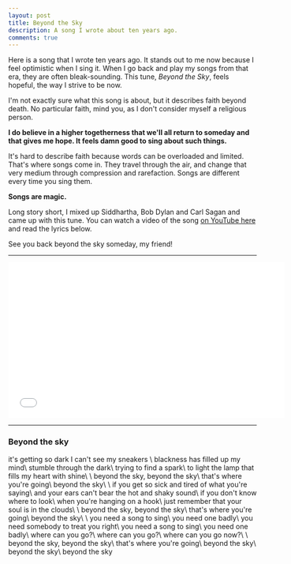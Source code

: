 ```yaml
---
layout: post
title: Beyond the Sky
description: A song I wrote about ten years ago.
comments: true
---
```

Here is a song that I wrote ten years ago.  It stands out to me now because I feel optimistic when I sing it. When I go back and play my songs from that era, they are often bleak-sounding.  This tune, *Beyond the Sky*, feels hopeful, the way I strive to be now. 

I'm not exactly sure what this song is about, but it describes faith beyond death.  No particular faith, mind you, as I don't consider myself a religious person.

**I do believe in a higher togetherness that we'll all return to someday and that gives me hope. It feels damn good to sing about such things.**

It's hard to describe faith because words can be overloaded and limited.  That's where songs come in.  They travel through the air, and change that very medium through compression and rarefaction.  Songs are different every time you sing them.

**Songs are magic.**

Long story short, I mixed up Siddhartha, Bob Dylan and Carl Sagan and came up with this tune.  You can watch a video of the song [on YouTube here](https://www.youtube.com/watch?v=ZcvabFdoYGg) and read the lyrics below.

See you back beyond the sky someday, my friend!

---

<iframe width="560" height="315" src="//www.youtube.com/embed/ZcvabFdoYGg" frameborder="0" allowfullscreen></iframe>

---

### Beyond the sky
it's getting so dark I can't see my sneakers \\
blackness has filled up my mind\\
stumble through the dark\\
trying to find a spark\\
to light the lamp that fills my heart with shine\\
\\
beyond the sky, beyond the sky\\
that's where you're going\\
beyond the sky\\
\\
if you get so sick and tired of what you're saying\\
and your ears can't bear the hot and shaky sound\\
if you don't know where to look\\
when you're hanging on a hook\\
just remember that your soul is in the clouds\\
\\
beyond the sky, beyond the sky\\
that's where you're going\\
beyond the sky\\
\\
you need a song to sing\\
you need one badly\\
you need somebody to treat you right\\
you need a song to sing\\
you need one badly\\
where can you go?\\
where can you go?\\
where can you go now?\\
\\
beyond the sky, beyond the sky\\
that's where you're going\\
beyond the sky\\
beyond the sky\\
beyond the sky
